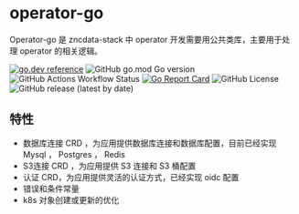# operator-go

Operator-go 是 zncdata-stack 中 operator 开发需要用公共类库，主要用于处理 operator 的相关逻辑。

[![go.dev reference](https://img.shields.io/badge/go.dev-reference-007d9c?logo=go&logoColor=white)](https://pkg.go.dev/github.com/zncdatadev/operator-go)
![GitHub go.mod Go version](https://img.shields.io/github/go-mod/go-version/zncdatadev/operator-go)
![GitHub Actions Workflow Status](https://img.shields.io/github/actions/workflow/status/zncdatadev/operator-go/ci.yml)
[![Go Report Card](https://goreportcard.com/badge/github.com/zncdatadev/operator-go)](https://goreportcard.com/report/github.com/zncdatadev/operator-go)
![GitHub License](https://img.shields.io/github/license/zncdatadev/commons-operator)
![GitHub release (latest by date)](https://img.shields.io/github/v/release/zncdatadev/operator-go)

## 特性

- 数据库连接 CRD ，为应用提供数据库连接和数据库配置，目前已经实现 Mysql ， Postgres ， Redis
- S3连接 CRD ，为应用提供 S3 连接和 S3 桶配置
- 认证 CRD，为应用提供灵活的认证方式，已经实现 oidc 配置
- 错误和条件常量
- k8s 对象创建或更新的优化
